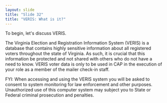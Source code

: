 ```yaml
---
layout: slide
title: "Slide 32"
title: "VERIS: What is it?"
---
```


To begin, let's discuss VERIS.

The Virginia Election and Registration Information System (VERIS) is a database that contains highly sensitive information about all registered voters throughout the state of Virginia. As such, it is crucial that this information be protected and not shared with others who do not have a need to know. VERIS voter data is only to be used in CAP in the execution of your role as a member of the mailer check-in staff.

FYI: When accessing and using the VERIS system you will be asked to consent to system monitoring for law enforcement and other purposes. Unauthorized use of this computer system may subject you to State or Federal criminal prosecution and penalties.
